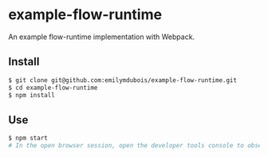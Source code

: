 # example-flow-runtime

An example flow-runtime implementation with Webpack.

## Install

```sh
$ git clone git@github.com:emilymdubois/example-flow-runtime.git
$ cd example-flow-runtime
$ npm install
```

## Use

```sh
$ npm start
# In the open browser session, open the developer tools console to observe the runtime Flow error.
```
